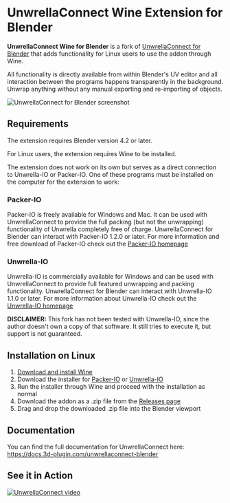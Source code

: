 # UnwrellaConnect Wine Extension for Blender

**UnwrellaConnect Wine for Blender** is a fork of [UnwrellaConnect for Blender](https://github.com/3d-io/unwrella-connect-for-blender) that adds functionality for Linux users to use the addon through Wine.

All functionality is directly available from within Blender's UV editor and all interaction between the programs happens transparently in the background. Unwrap anything without any manual exporting and re-importing of objects.

![UnwrellaConnect for Blender screenshot](https://docs.3d-plugin.com/images/unwrella-blender-bridge/unwrella-blender-UnwrellaConnect-title.png "UnwrellaConnect for Blender screenshot")

## Requirements
The extension requires Blender version 4.2 or later.

For Linux users, the extension requires Wine to be installed.

The extension does not work on its own but serves as a direct connection to Unwrella-IO or Packer-IO. One of these programs must be installed on the computer for the extension to work:

### Packer-IO
Packer-IO is freely available for Windows and Mac. It can be used with UnwrellaConnect to provide the full packing (but not the unwrapping) functionality of Unwrella completely free of charge.
UnwrellaConnect for Blender can interact with Packer-IO 1.2.0 or later.
For more information and free download of Packer-IO check out the [Packer-IO homepage](https://www.uv-packer.com)

### Unwrella-IO
Unwrella-IO is commercially available for Windows and can be used with UnwrellaConnect to provide full featured unwrapping and packing functionality.
UnwrellaConnect for Blender can interact with Unwrella-IO 1.1.0 or later.
For more information about Unwrella-IO check out the [Unwrella-IO homepage](https://www.unwrella.com)

**DISCLAIMER:** This fork has not been tested with Unwrella-IO, since the author doesn't own a copy of that software. It still tries to execute it, but support is not guaranteed.

## Installation on Linux
1. [Download and install Wine](https://gitlab.winehq.org/wine/wine/-/wikis/Download)
2. Download the installer for [Packer-IO](https://www.uv-packer.com/download/) or [Unwrella-IO](https://www.unwrella.com/download-order/)
3. Run the installer through Wine and proceed with the installation as normal
4. Download the addon as a .zip file from the [Releases page](https://github.com/Hokiper/unwrella-connect-wine-for-blender/releases/latest)
5. Drag and drop the downloaded .zip file into the Blender viewport

## Documentation
You can find the full documentation for UnwrellaConnect here:
https://docs.3d-plugin.com/unwrellaconnect-blender

## See it in Action
[![UnwrellaConnect video](https://img.youtube.com/vi/BiFyYPNrmDc/maxresdefault.jpg)](https://www.youtube.com/watch?v=BiFyYPNrmDc)

